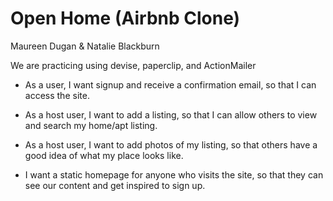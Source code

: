 Open Home (Airbnb Clone)
==================
Maureen Dugan & Natalie Blackburn

We are practicing using devise, paperclip, and ActionMailer

* As a user, I want signup and receive a confirmation email, so that I can access the site.

* As a host user, I want to add a listing, so that I can allow others to view and search my home/apt listing.

* As a host user, I want to add photos of my listing, so that others have a good idea of what my place looks like.

* I want a static homepage for anyone who visits the site, so that they can see our content and get inspired to sign up.
